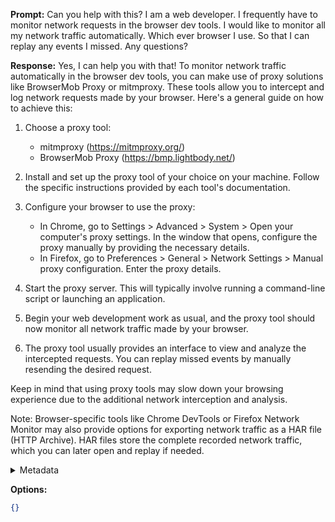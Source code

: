 **Prompt:**
Can you help with this? I am a web developer. I frequently have to monitor network requests in the browser dev tools. I would like to monitor all my network traffic automatically. Which ever browser I use. So that I can replay any events I missed. Any questions?

**Response:**
Yes, I can help you with that! To monitor network traffic automatically in the browser dev tools, you can make use of proxy solutions like BrowserMob Proxy or mitmproxy. These tools allow you to intercept and log network requests made by your browser. Here's a general guide on how to achieve this:

1. Choose a proxy tool:
   - mitmproxy (https://mitmproxy.org/)
   - BrowserMob Proxy (https://bmp.lightbody.net/)

2. Install and set up the proxy tool of your choice on your machine. Follow the specific instructions provided by each tool's documentation.

3. Configure your browser to use the proxy:
   - In Chrome, go to Settings > Advanced > System > Open your computer's proxy settings. In the window that opens, configure the proxy manually by providing the necessary details.
   - In Firefox, go to Preferences > General > Network Settings > Manual proxy configuration. Enter the proxy details.

4. Start the proxy server. This will typically involve running a command-line script or launching an application.

5. Begin your web development work as usual, and the proxy tool should now monitor all network traffic made by your browser.

6. The proxy tool usually provides an interface to view and analyze the intercepted requests. You can replay missed events by manually resending the desired request.

Keep in mind that using proxy tools may slow down your browsing experience due to the additional network interception and analysis.

Note: Browser-specific tools like Chrome DevTools or Firefox Network Monitor may also provide options for exporting network traffic as a HAR file (HTTP Archive). HAR files store the complete recorded network traffic, which you can later open and replay if needed.

<details><summary>Metadata</summary>

- Duration: 11935 ms
- Datetime: 2023-09-08T17:09:40.837715
- Model: gpt-3.5-turbo-0613

</details>

**Options:**
```json
{}
```

